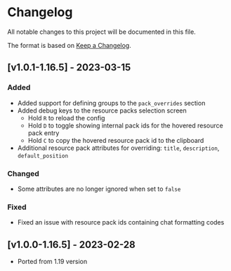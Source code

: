 # Changelog
All notable changes to this project will be documented in this file.

The format is based on [Keep a Changelog].

## [v1.0.1-1.16.5] - 2023-03-15
### Added
- Added support for defining groups to the `pack_overrides` section
- Added debug keys to the resource packs selection screen
    - Hold `R` to reload the config
    - Hold `D` to toggle showing internal pack ids for the hovered resource pack entry
    - Hold `C` to copy the hovered resource pack id to the clipboard
- Additional resource pack attributes for overriding: `title`, `description`, `default_position`
### Changed
- Some attributes are no longer ignored when set to `false`
### Fixed
- Fixed an issue with resource pack ids containing chat formatting codes

## [v1.0.0-1.16.5] - 2023-02-28
- Ported from 1.19 version

[Keep a Changelog]: https://keepachangelog.com/en/1.0.0/
